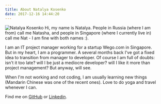 ```yaml
---
title: About Natalya Kosenko
date: 2017-12-16 14:44:20
---
```

![Natalya Kosenko](/images/kosenko.jpg)
Hi, my name is Natalya. People in Russia (where I am from) call me Natasha, and people in Singapore (where I currently live in) call me Nat - I am fine with both names :).

I am an IT project manager working for a startup Wego.com in Singapore. But in my heart, I am a programmer. A several months back I've got a fixed idea to transition from manager to developer. Of course I am full of doubts: isn't it too late? will I be just a mediocre developer? will I like it more than project management? But anyway, will see.

When I'm not working and not coding, I am usually learning new things (Mandarin Chinese was one of the recent ones). Love to do yoga and travel whenever I can.

Find me on [GitHub](https://github.com/sergodeeva) or [Linkedin](https://www.linkedin.com/in/natalyakosenko/).